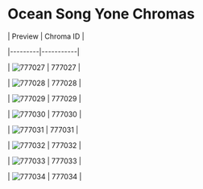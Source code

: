 # Ocean Song Yone Chromas


| Preview | Chroma ID |

|---------|-----------|

| ![777027](https://raw.communitydragon.org/latest/plugins/rcp-be-lol-game-data/global/default/v1/champion-chroma-images/777/777027.png) | 777027 |

| ![777028](https://raw.communitydragon.org/latest/plugins/rcp-be-lol-game-data/global/default/v1/champion-chroma-images/777/777028.png) | 777028 |

| ![777029](https://raw.communitydragon.org/latest/plugins/rcp-be-lol-game-data/global/default/v1/champion-chroma-images/777/777029.png) | 777029 |

| ![777030](https://raw.communitydragon.org/latest/plugins/rcp-be-lol-game-data/global/default/v1/champion-chroma-images/777/777030.png) | 777030 |

| ![777031](https://raw.communitydragon.org/latest/plugins/rcp-be-lol-game-data/global/default/v1/champion-chroma-images/777/777031.png) | 777031 |

| ![777032](https://raw.communitydragon.org/latest/plugins/rcp-be-lol-game-data/global/default/v1/champion-chroma-images/777/777032.png) | 777032 |

| ![777033](https://raw.communitydragon.org/latest/plugins/rcp-be-lol-game-data/global/default/v1/champion-chroma-images/777/777033.png) | 777033 |

| ![777034](https://raw.communitydragon.org/latest/plugins/rcp-be-lol-game-data/global/default/v1/champion-chroma-images/777/777034.png) | 777034 |
